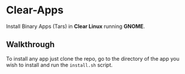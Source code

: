 # Clear-Apps

Install Binary Apps (Tars) in **Clear Linux** running **GNOME**.

## Walkthrough

To install any app just clone the repo, go to the directory of the app you wish to install and run the `install.sh` script.
